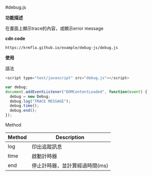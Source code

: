 #debug.js

<b>功能描述</b>

在畫面上顯示trace的內容，或顯示error message

<b>cdn code</b>
```
https://krmfla.github.io/example/debug-js/debug.js
```

<b>使用</b>

語法
```javascript
<script type="text/javascript" src="debug.js"></script>

var debug;
document.addEventListener("DOMContentLoaded", function(event) {
  debug = new Debug;
  debug.log("TRACE MESSAGE");
  debug.time();
  debug.end();
});
```

Method

Method | Description
------ | ---
log    | 印出追蹤訊息
time   | 啟動計時器
end    | 停止計時器，並計算經過時間(ms)

